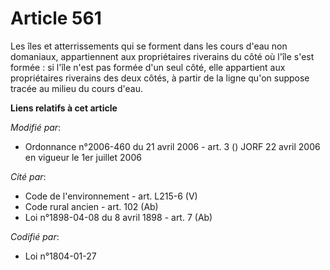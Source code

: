# Article 561

Les îles et atterrissements qui se forment dans les cours d'eau non domaniaux, appartiennent aux propriétaires riverains du
côté où l'île s'est formée : si l'île n'est pas formée d'un seul côté, elle appartient aux propriétaires riverains des deux
côtés, à partir de la ligne qu'on suppose tracée au milieu du cours d'eau.

**Liens relatifs à cet article**

_Modifié par_:

  - Ordonnance n°2006-460 du 21 avril 2006 - art. 3 () JORF 22 avril 2006 en vigueur le 1er juillet 2006

_Cité par_:

  - Code de l'environnement - art. L215-6 (V)
  - Code rural ancien - art. 102 (Ab)
  - Loi n°1898-04-08 du 8 avril 1898 - art. 7 (Ab)

_Codifié par_:

  - Loi n°1804-01-27
